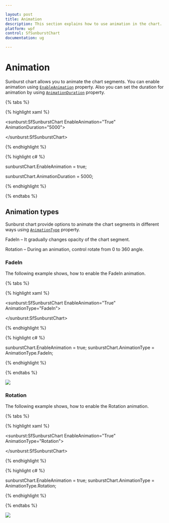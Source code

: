 ```yaml
---

layout: post
title: Animation
description: This section explains how to use animation in the chart. 
platform: wpf 
control: SfSunburstChart 
documentation: ug

---
```


# Animation

Sunburst chart allows you to animate the chart segments. You can enable animation using [`EnableAnimation`](https://help.syncfusion.com/cr/cref_files/wpf/sfsunburstchart/Syncfusion.SfSunburstChart.WPF~Syncfusion.UI.Xaml.SunburstChart.SfSunburstChart~EnableAnimation.html) property. Also you can set the duration for animation by using [`AnimationDuration`](https://help.syncfusion.com/cr/cref_files/wpf/sfsunburstchart/Syncfusion.SfSunburstChart.WPF~Syncfusion.UI.Xaml.SunburstChart.SfSunburstChart~AnimationDuration.html) property.

{% tabs %}

{% highlight xaml %}

 <sunburst:SfSunburstChart EnableAnimation="True" 
                          AnimationDuration="5000">

 </sunburst:SfSunburstChart>

{% endhighlight %}

{% highlight c# %}

sunburstChart.EnableAnimation = true;

sunburstChart.AnimationDuration = 5000;

{% endhighlight %}

{% endtabs %}

## Animation types

Sunburst chart provide options to animate the chart segments in different ways using [`AnimationType`](https://help.syncfusion.com/cr/cref_files/wpf/sfsunburstchart/Syncfusion.SfSunburstChart.WPF~Syncfusion.UI.Xaml.SunburstChart.SfSunburstChart~AnimationType.html) property. 

FadeIn – It gradually changes opacity of the chart segment.

Rotation – During an animation, control rotate from 0 to 360 angle. 

### FadeIn

The following example shows, how to enable the FadeIn animation. 

{% tabs %}

{% highlight xaml %}

  <sunburst:SfSunburstChart EnableAnimation="True"                                
                            AnimationType="FadeIn">
                            
  </sunburst:SfSunburstChart>

{% endhighlight %}

{% highlight c# %}

sunburstChart.EnableAnimation = true;
sunburstChart.AnimationType = AnimationType.FadeIn;

{% endhighlight %}

{% endtabs %}

![](Animation_images/Animation_img1.jpeg)

### Rotation

The following example shows, how to enable the Rotation animation. 

{% tabs %}

{% highlight xaml %}

  <sunburst:SfSunburstChart EnableAnimation="True"                                
                            AnimationType="Rotation">

  </sunburst:SfSunburstChart>

{% endhighlight %}

{% highlight c# %}

sunburstChart.EnableAnimation = true;
sunburstChart.AnimationType = AnimationType.Rotation;

{% endhighlight %}

{% endtabs %}

![](Animation_images/Animation_img2.jpeg)

